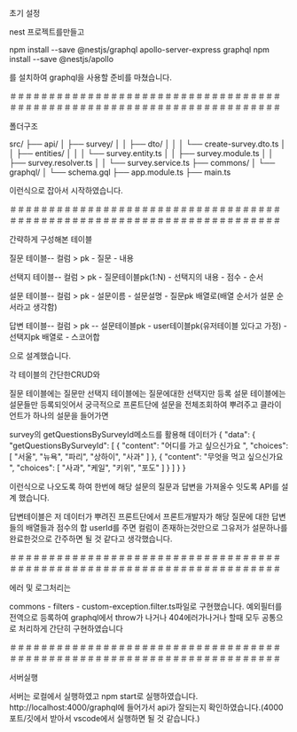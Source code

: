 초기 설정

nest 프로젝트를만들고

npm install --save @nestjs/graphql apollo-server-express graphql
npm install --save @nestjs/apollo

를 설치하여 graphql을 사용할 준비를 마쳤습니다.

＃＃＃＃＃＃＃＃＃＃＃＃＃＃＃＃＃＃＃＃＃＃＃＃＃＃＃＃＃＃＃＃＃＃＃
＃＃＃＃＃＃＃＃＃＃＃＃＃＃＃＃＃＃＃＃＃＃＃＃＃＃＃＃＃＃＃＃＃＃＃

폴더구조

src/
├── api/
│ ├── survey/
│ │ ├── dto/
│ │ │ └── create-survey.dto.ts
│ │ ├── entities/
│ │ │ └── survey.entity.ts
│ │ ├── survey.module.ts
│ │ ├── survey.resolver.ts
│ │ └── survey.service.ts
├── commons/
│ └── graphql/
│ └── schema.gql
├── app.module.ts
├── main.ts

이런식으로 잡아서 시작하였습니다.

＃＃＃＃＃＃＃＃＃＃＃＃＃＃＃＃＃＃＃＃＃＃＃＃＃＃＃＃＃＃＃＃＃＃＃
＃＃＃＃＃＃＃＃＃＃＃＃＃＃＃＃＃＃＃＃＃＃＃＃＃＃＃＃＃＃＃＃＃＃＃

간략하게 구성해본 테이블

질문 테이블--
컬럼 > pk - 질문 - 내용

선택지 테이블--
컬럼 > pk - 질문테이블pk(1:N) - 선택지의 내용 - 점수 - 순서

설문 테이블--
컬럼 > pk - 설문이름 - 설문설명 - 질문pk 배열로(배열 순서가 설문 순서라고 생각함)

답변 테이블--
컬럼 > pk -- 설문테이블pk - user테이블pk(유저테이블 있다고 가정) - 선택지pk 배열로 - 스코어합

으로 설계했습니다.

각 테이블의 간단한CRUD와

질문 테이블에는 질문만
선택지 테이블에는 질문에대한 선택지만 등록
설문 테이블에는 설문들만 등록되잇어서
궁극적으로 프론트단에 설문을 전체조회하여 뿌려주고
클라이언트가 하나의 설문을 들어가면

survey의 getQuestionsBySurveyId메소드를 활용해 데이터가
{
"data": {
"getQuestionsBySurveyId": [
{
"content": "어디를 가고 싶으신가요 ",
"choices": [
"서울",
"뉴욕",
"파리",
"상하이",
"사과"
]
},
{
"content": "무엇을 먹고 싶으신가요 ",
"choices": [
"사과",
"케일",
"키위",
"포도"
]
}
]
}
}

이런식으로 나오도록 하여 한번에 해당 설문의 질문과 답변을 가져올수 잇도록 API를 설계 했습니다.

답변테이블은 저 데이터가 뿌려진 프론트단에서 프론트개발자가 해당 질문에 대한 답변들의 배열들과 점수의 합 userId를 주면
컬럼이 존재하는것만으로 그유저가 설문하나를 완료한것으로 간주하면 될 것 같다고 생각했습니다.

＃＃＃＃＃＃＃＃＃＃＃＃＃＃＃＃＃＃＃＃＃＃＃＃＃＃＃＃＃＃＃＃＃＃＃
＃＃＃＃＃＃＃＃＃＃＃＃＃＃＃＃＃＃＃＃＃＃＃＃＃＃＃＃＃＃＃＃＃＃＃

에러 및 로그처리는

commons - filters - custom-exception.filter.ts파일로 구현했습니다.
예외필터를 전역으로 등록하여 graphql에서 throw가 나거나 404에러가나거나 할때 모두 공통으로 처리하게 간단히 구현하였습니다

＃＃＃＃＃＃＃＃＃＃＃＃＃＃＃＃＃＃＃＃＃＃＃＃＃＃＃＃＃＃＃＃＃＃＃
＃＃＃＃＃＃＃＃＃＃＃＃＃＃＃＃＃＃＃＃＃＃＃＃＃＃＃＃＃＃＃＃＃＃＃

서버실행

서버는 로컬에서 실행하였고
npm start로 실행하였습니다.
http://localhost:4000/graphql에 들어가서 api가 잘되는지 확인하였습니다.(4000포트/깃에서 받아서 vscode에서 실행하면 될 것 같습니다.)
